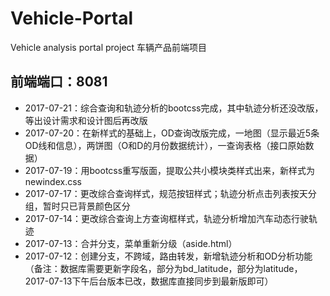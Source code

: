# Vehicle-Portal
Vehicle analysis  portal project 车辆产品前端项目

## 前端端口：8081
* 2017-07-21：综合查询和轨迹分析的bootcss完成，其中轨迹分析还没改版，等出设计需求和设计图后再改版
* 2017-07-20：在新样式的基础上，OD查询改版完成，一地图（显示最近5条OD线和信息），两饼图（O和D的月份数据统计），一查询表格（接口原始数据）
* 2017-07-19：用bootcss重写版面，提取公共小模块类样式出来，新样式为newindex.css
* 2017-07-17：更改综合查询样式，规范按钮样式；轨迹分析点击列表按天分组，暂时只已背景颜色区分
* 2017-07-14：更改综合查询上方查询框样式，轨迹分析增加汽车动态行驶轨迹
* 2017-07-13：合并分支，菜单重新分级（aside.html）
* 2017-07-12：创建分支，不跨域，路由转发，新增轨迹分析和OD分析功能
（备注：数据库需要更新字段名，部分为bd_latitude，部分为latitude，2017-07-13下午后台版本已改，数据库直接同步到最新版即可）
